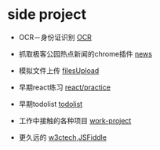 # side project

* OCR－身份证识别 [OCR](https://github.com/miyalee/side-project/tree/master/OCR)

* 抓取极客公园热点新闻的chrome插件 [news](https://github.com/miyalee/side-project/tree/master/news)

* 模拟文件上传 [filesUpload](https://github.com/miyalee/side-project/tree/master/filesUpload)

* 早期react练习 [react/practice](https://github.com/miyalee/side-project/tree/master/react/practice)

* 早期todolist [todolist](https://github.com/miyalee/side-project/tree/master/todolist)

* 工作中接触的各种项目 [work-project](https://github.com/miyalee/side-project/tree/master/work-project)

* 更久远的 [w3ctech](http://code.w3ctech.com/5219),[JSFiddle](https://jsfiddle.net/user/dashboard/)
